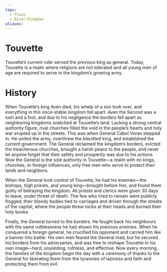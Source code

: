 ```yaml
---
tags:
  - Place
  - River-Kingdom
aliases:
---
```

# Touvette
Touvette’s current ruler served the previous king as general. Today, Touvette is a realm where religions are not tolerated and all young men of age are required to serve in the kingdom’s growing army.

# History
When Touvette’s king Aven died, his whelp of a son took over, and everything in this once-stable kingdom fell apart. Aven the Second was a lush and a fool, and due to his negligence the borders fell apart as neighboring kingdoms snatched at Touvette’s land. Lacking a strong central authority figure, rival churches filled the void in the people’s hearts and holy war erupted up in the streets. This was when General Cabol Voran stepped in. He united the army, overthrew the besotted king, and established the current government. The General reclaimed the kingdom’s borders, evicted the treacherous churches, brought a harsh peace to the people, and never let anyone forget that their safety and prosperity was due to his actions. Now the General is the sole authority in Touvette—a realm with no kings, churches, or foreign influences, only free men who serve to protect their lands and neighbors.

When the General took control of Touvette, he had his enemies—the bishops, high priests, and young king—brought before him, and found them guilty of betraying the kingdom. All priests and clerics were given 30 days to leave, under threat of death. The few who tried to remain were publicly flogged, their bloody bodies tied to carriages and driven through the streets of the capital, where the people threw rocks at their heads and burned their holy books.

Finally, the General turned to the borders. He fought back his neighbours with the same ruthlessness he had shown his previous enemies. When he conquered a foreign general, he crucified his opponent and carried him like a banner into battle. His own men feared the General mad, but he secured his borders from his adversaries, and was free to reshape Touvette in his own image—hard, unyielding, ruthless, and effective. Now every morning, the families of the kingdom begin the day with a ceremony of thanks to the General for liberating them from the tyrannies of laziness and faith and protecting them from evil.